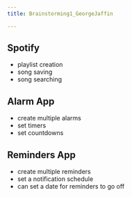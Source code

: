```yaml
---
title: Brainstorming1_GeorgeJaffin

---
```


Spotify
-
- playlist creation
- song saving
- song searching

Alarm App
-
- create multiple alarms
- set timers
- set countdowns

Reminders App
-
- create multiple reminders
- set a notification schedule
- can set a date for reminders to go off

